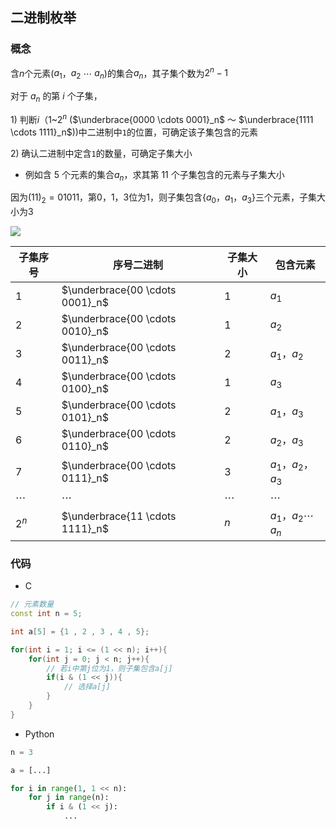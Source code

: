 <!--
 * @Description: 
 * @Version: 1.0
 * @Author: DaLao
 * @Email: dalao_li@163.com
 * @Date: 2021-11-17 21:51:00
 * @LastEditors: DaLao
 * @LastEditTime: 2022-04-29 23:24:20
-->

## 二进制枚举


### 概念


含$n$个元素($a_1$，$a_2$ $\cdots$ $a_n$)的集合$a_n$，其子集个数为$2^n - 1$

对于 $a_n$ 的第 $i$ 个子集，

$1$) 判断$i$（$1$~$2^n$ ($\underbrace{0000 \cdots 0001}_n$ ～ $\underbrace{1111 \cdots 1111}_n$))中二进制中`1`的位置，可确定该子集包含的元素

$2$) 确认二进制中定含`1`的数量，可确定子集大小


- 例如含 $5$ 个元素的集合$a_n$，求其第 $11$ 个子集包含的元素与子集大小

因为$(11)_2 =  01011$，第$0，1，3$位为$1$，则子集包含{$a_0，a_1，a_3$}三个元素，子集大小为$3$

![](https://cdn.hurra.ltd/img/2022-4-3-2315.svg)


| 子集序号 | 序号二进制                      | 子集大小 | 包含元素              |
| -------- | ------------------------------- | -------- | --------------------- |
| $1$      | $\underbrace{00 \cdots 0001}_n$ | $1$      | $a_1$                 |
| $2$      | $\underbrace{00 \cdots 0010}_n$ | $1$      | $a_2$                 |
| $3$      | $\underbrace{00 \cdots 0011}_n$ | $2$      | $a_1，a_2$            |
| $4$      | $\underbrace{00 \cdots 0100}_n$ | $1$      | $a_3$                 |
| $5$      | $\underbrace{00 \cdots 0101}_n$ | $2$      | $a_1，a_3$            |
| $6$      | $\underbrace{00 \cdots 0110}_n$ | $2$      | $a_2，a_3$            |
| $7$      | $\underbrace{00 \cdots 0111}_n$ | $3$      | $a_1，a_2，a_3$       |
| $\cdots$ | $\cdots$                        | $\cdots$ | $\cdots$              |
| $2^n$    | $\underbrace{11 \cdots 1111}_n$ | $n$      | $a_1，a_2 \cdots a_n$ |



### 代码


- C

```c++
// 元素数量
const int n = 5;

int a[5] = {1 , 2 , 3 , 4 , 5};

for(int i = 1; i <= (1 << n); i++){
    for(int j = 0; j < n; j++){
        // 若i中第j位为1，则子集包含a[j]
        if(i & (1 << j)){
            // 选择a[j]
        }
    }
}
```

- Python

```py
n = 3

a = [...]

for i in range(1, 1 << n):
    for j in range(n):
        if i & (1 << j):
            ...
```

